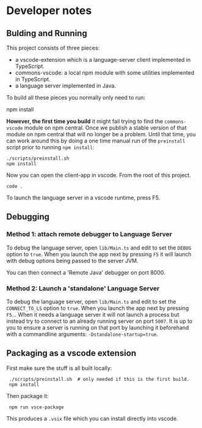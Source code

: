 # Developer notes

## Bulding and Running

This project consists of three pieces:

 - a vscode-extension which is a language-server client implemented in TypeScript.
 - commons-vscode: a local npm module with some utilities implemented in TypeScript.
 - a language server implemented in Java.

To build all these pieces you normally only need to run:

   npm install

**However, the first time you build** it might fail trying to
find the `commons-vscode` module on npm central. Once we publish a stable 
version of that module on npm central that will no longer be a problem. 
Until that time, you can work around this by doing a one time manual 
run of the `preinstall` script prior to running `npm install`:

    ./scripts/preinstall.sh
    npm install

Now you can open the client-app in vscode. From the root of this project.

    code .

To launch the language server in a vscode runtime, press F5.

## Debugging

### Method 1: attach remote debugger to Language Server

To debug the language server, open `lib/Main.ts` and edit to set the
`DEBUG` option to `true`. When you launch the app next by pressing
`F5` it will launch with debug options being passed to the server JVM.

You can then connect a 'Remote Java' debugger on port 8000.

### Method 2: Launch a 'standalone' Language Server

To debug the language server, open `lib/Main.ts` and edit to set the
`CONNECT_TO_LS` option to `true`. When you launch the app next by pressing
`F5`... When it needs a language server it will not launch a process but instead
try to connect to an already running server on port `5007`. It is up to you
to ensure a server is running on that port by launching it beforehand 
with a commandline arguments: `-Dstandalone-startup=true`.

## Packaging as a vscode extension

First make sure the stuff is all built locally:

     ./scripts/preinstall.sh  # only needed if this is the first build.
     npm install

Then package it:

     npm run vsce-package

This produces a `.vsix` file which you can install directly into vscode.